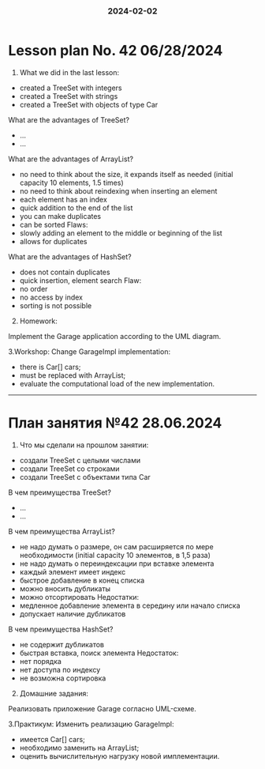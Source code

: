 <h3 style="text-align: center; padding-bottom: 14px">2024-02-02</h3>

# Lesson plan No. 42 06/28/2024

1. What we did in the last lesson:
- created a TreeSet with integers
- created a TreeSet with strings
- created a TreeSet with objects of type Car

What are the advantages of TreeSet?
- ...
- ...

What are the advantages of ArrayList?
- no need to think about the size, it expands itself as needed (initial capacity 10 elements, 1.5 times)
- no need to think about reindexing when inserting an element
- each element has an index
- quick addition to the end of the list
- you can make duplicates
- can be sorted
  Flaws:
- slowly adding an element to the middle or beginning of the list
- allows for duplicates

What are the advantages of HashSet?
- does not contain duplicates
- quick insertion, element search
  Flaw:
- no order
- no access by index
- sorting is not possible

2. Homework:

Implement the Garage application according to the UML diagram.

3.Workshop:
Change GarageImpl implementation:
- there is Car[] cars;
- must be replaced with ArrayList;
- evaluate the computational load of the new implementation.

___

# План занятия №42 28.06.2024

1. Что мы сделали на прошлом занятии:
- создали TreeSet c целыми числами
- создали TreeSet cо строками
- создали TreeSet с объектами типа Car

В чем преимущества TreeSet?
- ...
- ...

В чем преимущества ArrayList?
- не надо думать о размере, он сам расширяется по мере необходимости (initial capacity 10 элементов, в 1,5 раза)
- не надо думать о переиндексации при вставке элемента
- каждый элемент имеет индекс
- быстрое добавление в конец списка
- можно вносить дубликаты
- можно отсортировать 
Недостатки:
- медленное добавление элемента в середину или начало списка
- допускает наличие дубликатов

В чем преимущества HashSet?
- не содержит дубликатов
- быстрая вставка, поиск элемента
Недостаток:
- нет порядка
- нет доступа по индексу
- не возможна сортировка 

2. Домашние задания:

Реализовать приложение Garage согласно UML-схеме.

3.Практикум:
Изменить реализацию GarageImpl:
- имеется Car[] cars;
- необходимо заменить на ArrayList;
- оценить вычислительную нагрузку новой имплементации.

 





